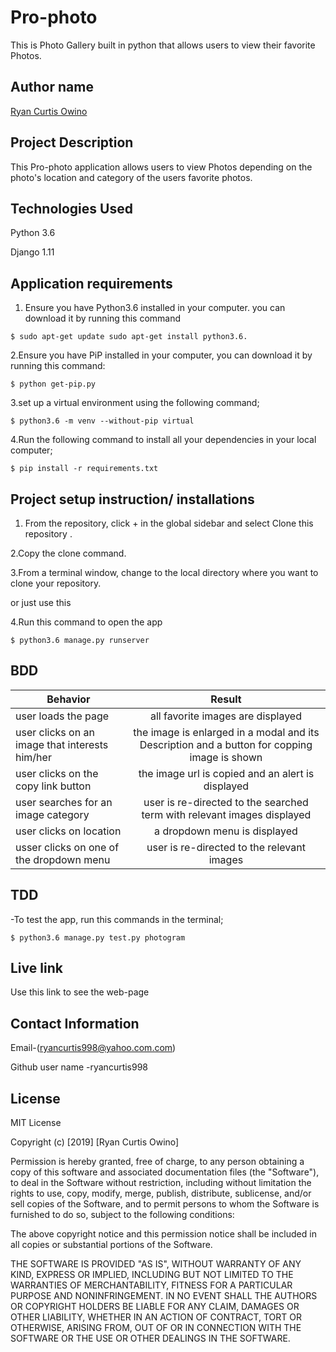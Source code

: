 # Pro-photo

This is Photo Gallery built in python that allows users to view their favorite Photos.

## Author name

[Ryan Curtis Owino](https://github.com)

## Project Description

This Pro-photo application allows users to view Photos depending on the photo's location and category of the users favorite photos.

## Technologies Used

Python 3.6

Django 1.11

## Application requirements

1. Ensure you have Python3.6 installed in your computer. you can download it by running this command

`$ sudo apt-get update sudo apt-get install python3.6.`

2.Ensure you have PiP installed in your computer, you can download it by running this command:

`$ python get-pip.py`

3.set up a virtual environment using the following command;

`$ python3.6 -m venv --without-pip virtual`

4.Run the following command to install all your dependencies in your local computer;

`$ pip install -r requirements.txt`

## Project setup instruction/ installations

1. From the repository, click + in the global sidebar and select Clone this repository .

2.Copy the clone command.

3.From a terminal window, change to the local directory where you want to clone your repository.

or just use this

4.Run this command to open the app

`$ python3.6 manage.py runserver`

## BDD

| Behavior        | Result |
| ------------- |:----:|
| user loads the page | all favorite images are displayed |
| user clicks on an image that interests him/her | the image is enlarged in a modal and its Description and a button for copping image is shown |
| user clicks on the copy link button | the image url is copied and an alert is displayed |
| user searches for an image category  | user is re-directed to the searched term with relevant images displayed |
| user clicks on location | a dropdown menu is displayed |
| usser clicks on one of the dropdown menu | user is re-directed to  the relevant images |

## TDD

-To test the app, run this commands in the terminal;

`$ python3.6 manage.py test.py photogram`

## Live link

Use this link to see the web-page

## Contact Information

Email-(ryancurtis998@yahoo.com.com)

Github user name -ryancurtis998

## License

MIT License

Copyright (c) [2019] [Ryan Curtis Owino]

Permission is hereby granted, free of charge, to any person obtaining a copy
of this software and associated documentation files (the "Software"), to deal
in the Software without restriction, including without limitation the rights
to use, copy, modify, merge, publish, distribute, sublicense, and/or sell
copies of the Software, and to permit persons to whom the Software is
furnished to do so, subject to the following conditions:

The above copyright notice and this permission notice shall be included in all
copies or substantial portions of the Software.

THE SOFTWARE IS PROVIDED "AS IS", WITHOUT WARRANTY OF ANY KIND, EXPRESS OR
IMPLIED, INCLUDING BUT NOT LIMITED TO THE WARRANTIES OF MERCHANTABILITY,
FITNESS FOR A PARTICULAR PURPOSE AND NONINFRINGEMENT. IN NO EVENT SHALL THE
AUTHORS OR COPYRIGHT HOLDERS BE LIABLE FOR ANY CLAIM, DAMAGES OR OTHER
LIABILITY, WHETHER IN AN ACTION OF CONTRACT, TORT OR OTHERWISE, ARISING FROM,
OUT OF OR IN CONNECTION WITH THE SOFTWARE OR THE USE OR OTHER DEALINGS IN THE
SOFTWARE.
